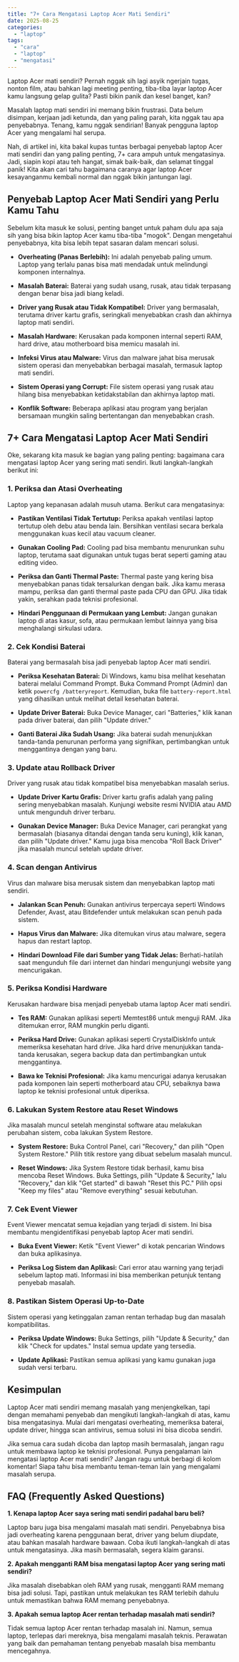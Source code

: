 ```yaml
---
title: "7+ Cara Mengatasi Laptop Acer Mati Sendiri"
date: 2025-08-25
categories: 
  - "laptop"
tags: 
  - "cara"
  - "laptop"
  - "mengatasi"
---
```


Laptop Acer mati sendiri? Pernah nggak sih lagi asyik ngerjain tugas, nonton film, atau bahkan lagi meeting penting, tiba-tiba layar laptop Acer kamu langsung gelap gulita? Pasti bikin panik dan kesel banget, kan?

Masalah laptop mati sendiri ini memang bikin frustrasi. Data belum disimpan, kerjaan jadi ketunda, dan yang paling parah, kita nggak tau apa penyebabnya. Tenang, kamu nggak sendirian! Banyak pengguna laptop Acer yang mengalami hal serupa.

Nah, di artikel ini, kita bakal kupas tuntas berbagai penyebab laptop Acer mati sendiri dan yang paling penting, 7+ cara ampuh untuk mengatasinya. Jadi, siapin kopi atau teh hangat, simak baik-baik, dan selamat tinggal panik! Kita akan cari tahu bagaimana caranya agar laptop Acer kesayanganmu kembali normal dan nggak bikin jantungan lagi.

## Penyebab Laptop Acer Mati Sendiri yang Perlu Kamu Tahu

Sebelum kita masuk ke solusi, penting banget untuk paham dulu apa saja sih yang bisa bikin laptop Acer kamu tiba-tiba "mogok". Dengan mengetahui penyebabnya, kita bisa lebih tepat sasaran dalam mencari solusi.

- **Overheating (Panas Berlebih):** Ini adalah penyebab paling umum. Laptop yang terlalu panas bisa mati mendadak untuk melindungi komponen internalnya.
    
- **Masalah Baterai:** Baterai yang sudah usang, rusak, atau tidak terpasang dengan benar bisa jadi biang keladi.
    
- **Driver yang Rusak atau Tidak Kompatibel:** Driver yang bermasalah, terutama driver kartu grafis, seringkali menyebabkan crash dan akhirnya laptop mati sendiri.
    
- **Masalah Hardware:** Kerusakan pada komponen internal seperti RAM, hard drive, atau motherboard bisa memicu masalah ini.
    
- **Infeksi Virus atau Malware:** Virus dan malware jahat bisa merusak sistem operasi dan menyebabkan berbagai masalah, termasuk laptop mati sendiri.
    
- **Sistem Operasi yang Corrupt:** File sistem operasi yang rusak atau hilang bisa menyebabkan ketidakstabilan dan akhirnya laptop mati.
    
- **Konflik Software:** Beberapa aplikasi atau program yang berjalan bersamaan mungkin saling bertentangan dan menyebabkan crash.
    

## 7+ Cara Mengatasi Laptop Acer Mati Sendiri

Oke, sekarang kita masuk ke bagian yang paling penting: bagaimana cara mengatasi laptop Acer yang sering mati sendiri. Ikuti langkah-langkah berikut ini:

### 1\. Periksa dan Atasi Overheating

Laptop yang kepanasan adalah musuh utama. Berikut cara mengatasinya:

- **Pastikan Ventilasi Tidak Tertutup:** Periksa apakah ventilasi laptop tertutup oleh debu atau benda lain. Bersihkan ventilasi secara berkala menggunakan kuas kecil atau vacuum cleaner.
    
- **Gunakan Cooling Pad:** Cooling pad bisa membantu menurunkan suhu laptop, terutama saat digunakan untuk tugas berat seperti gaming atau editing video.
    
- **Periksa dan Ganti Thermal Paste:** Thermal paste yang kering bisa menyebabkan panas tidak tersalurkan dengan baik. Jika kamu merasa mampu, periksa dan ganti thermal paste pada CPU dan GPU. Jika tidak yakin, serahkan pada teknisi profesional.
    
- **Hindari Penggunaan di Permukaan yang Lembut:** Jangan gunakan laptop di atas kasur, sofa, atau permukaan lembut lainnya yang bisa menghalangi sirkulasi udara.
    

### 2\. Cek Kondisi Baterai

Baterai yang bermasalah bisa jadi penyebab laptop Acer mati sendiri.

- **Periksa Kesehatan Baterai:** Di Windows, kamu bisa melihat kesehatan baterai melalui Command Prompt. Buka Command Prompt (Admin) dan ketik `powercfg /batteryreport`. Kemudian, buka file `battery-report.html` yang dihasilkan untuk melihat detail kesehatan baterai.
    
- **Update Driver Baterai:** Buka Device Manager, cari "Batteries," klik kanan pada driver baterai, dan pilih "Update driver."
    
- **Ganti Baterai Jika Sudah Usang:** Jika baterai sudah menunjukkan tanda-tanda penurunan performa yang signifikan, pertimbangkan untuk menggantinya dengan yang baru.
    

### 3\. Update atau Rollback Driver

Driver yang rusak atau tidak kompatibel bisa menyebabkan masalah serius.

- **Update Driver Kartu Grafis:** Driver kartu grafis adalah yang paling sering menyebabkan masalah. Kunjungi website resmi NVIDIA atau AMD untuk mengunduh driver terbaru.
    
- **Gunakan Device Manager:** Buka Device Manager, cari perangkat yang bermasalah (biasanya ditandai dengan tanda seru kuning), klik kanan, dan pilih "Update driver." Kamu juga bisa mencoba "Roll Back Driver" jika masalah muncul setelah update driver.
    

### 4\. Scan dengan Antivirus

Virus dan malware bisa merusak sistem dan menyebabkan laptop mati sendiri.

- **Jalankan Scan Penuh:** Gunakan antivirus terpercaya seperti Windows Defender, Avast, atau Bitdefender untuk melakukan scan penuh pada sistem.
    
- **Hapus Virus dan Malware:** Jika ditemukan virus atau malware, segera hapus dan restart laptop.
    
- **Hindari Download File dari Sumber yang Tidak Jelas:** Berhati-hatilah saat mengunduh file dari internet dan hindari mengunjungi website yang mencurigakan.
    

### 5\. Periksa Kondisi Hardware

Kerusakan hardware bisa menjadi penyebab utama laptop Acer mati sendiri.

- **Tes RAM:** Gunakan aplikasi seperti Memtest86 untuk menguji RAM. Jika ditemukan error, RAM mungkin perlu diganti.
    
- **Periksa Hard Drive:** Gunakan aplikasi seperti CrystalDiskInfo untuk memeriksa kesehatan hard drive. Jika hard drive menunjukkan tanda-tanda kerusakan, segera backup data dan pertimbangkan untuk menggantinya.
    
- **Bawa ke Teknisi Profesional:** Jika kamu mencurigai adanya kerusakan pada komponen lain seperti motherboard atau CPU, sebaiknya bawa laptop ke teknisi profesional untuk diperiksa.
    

### 6\. Lakukan System Restore atau Reset Windows

Jika masalah muncul setelah menginstal software atau melakukan perubahan sistem, coba lakukan System Restore.

- **System Restore:** Buka Control Panel, cari "Recovery," dan pilih "Open System Restore." Pilih titik restore yang dibuat sebelum masalah muncul.
    
- **Reset Windows:** Jika System Restore tidak berhasil, kamu bisa mencoba Reset Windows. Buka Settings, pilih "Update & Security," lalu "Recovery," dan klik "Get started" di bawah "Reset this PC." Pilih opsi "Keep my files" atau "Remove everything" sesuai kebutuhan.
    

### 7\. Cek Event Viewer

Event Viewer mencatat semua kejadian yang terjadi di sistem. Ini bisa membantu mengidentifikasi penyebab laptop Acer mati sendiri.

- **Buka Event Viewer:** Ketik "Event Viewer" di kotak pencarian Windows dan buka aplikasinya.
    
- **Periksa Log Sistem dan Aplikasi:** Cari error atau warning yang terjadi sebelum laptop mati. Informasi ini bisa memberikan petunjuk tentang penyebab masalah.
    

### 8\. Pastikan Sistem Operasi Up-to-Date

Sistem operasi yang ketinggalan zaman rentan terhadap bug dan masalah kompatibilitas.

- **Periksa Update Windows:** Buka Settings, pilih "Update & Security," dan klik "Check for updates." Instal semua update yang tersedia.
    
- **Update Aplikasi:** Pastikan semua aplikasi yang kamu gunakan juga sudah versi terbaru.
    

## Kesimpulan

Laptop Acer mati sendiri memang masalah yang menjengkelkan, tapi dengan memahami penyebab dan mengikuti langkah-langkah di atas, kamu bisa mengatasinya. Mulai dari mengatasi overheating, memeriksa baterai, update driver, hingga scan antivirus, semua solusi ini bisa dicoba sendiri.

Jika semua cara sudah dicoba dan laptop masih bermasalah, jangan ragu untuk membawa laptop ke teknisi profesional. Punya pengalaman lain mengatasi laptop Acer mati sendiri? Jangan ragu untuk berbagi di kolom komentar! Siapa tahu bisa membantu teman-teman lain yang mengalami masalah serupa.

## FAQ (Frequently Asked Questions)

**1\. Kenapa laptop Acer saya sering mati sendiri padahal baru beli?**

Laptop baru juga bisa mengalami masalah mati sendiri. Penyebabnya bisa jadi overheating karena penggunaan berat, driver yang belum diupdate, atau bahkan masalah hardware bawaan. Coba ikuti langkah-langkah di atas untuk mengatasinya. Jika masih bermasalah, segera klaim garansi.

**2\. Apakah mengganti RAM bisa mengatasi laptop Acer yang sering mati sendiri?**

Jika masalah disebabkan oleh RAM yang rusak, mengganti RAM memang bisa jadi solusi. Tapi, pastikan untuk melakukan tes RAM terlebih dahulu untuk memastikan bahwa RAM memang penyebabnya.

**3\. Apakah semua laptop Acer rentan terhadap masalah mati sendiri?**

Tidak semua laptop Acer rentan terhadap masalah ini. Namun, semua laptop, terlepas dari mereknya, bisa mengalami masalah teknis. Perawatan yang baik dan pemahaman tentang penyebab masalah bisa membantu mencegahnya.
